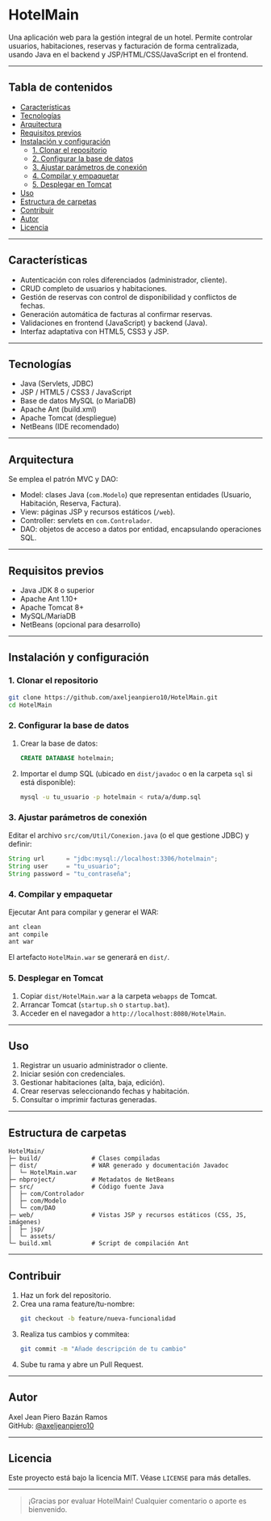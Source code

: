 # HotelMain

Una aplicación web para la gestión integral de un hotel. Permite controlar usuarios, habitaciones, reservas y facturación de forma centralizada, usando Java en el backend y JSP/HTML/CSS/JavaScript en el frontend.

---

## Tabla de contenidos

- [Características](#características)  
- [Tecnologías](#tecnologías)  
- [Arquitectura](#arquitectura)  
- [Requisitos previos](#requisitos-previos)  
- [Instalación y configuración](#instalación-y-configuración)  
  - [1. Clonar el repositorio](#1-clonar-el-repositorio)  
  - [2. Configurar la base de datos](#2-configurar-la-base-de-datos)  
  - [3. Ajustar parámetros de conexión](#3-ajustar-parámetros-de-conexión)  
  - [4. Compilar y empaquetar](#4-compilar-y-empaquetar)  
  - [5. Desplegar en Tomcat](#5-desplegar-en-tomcat)  
- [Uso](#uso)  
- [Estructura de carpetas](#estructura-de-carpetas)  
- [Contribuir](#contribuir)  
- [Autor](#autor)  
- [Licencia](#licencia)  

---

## Características

- Autenticación con roles diferenciados (administrador, cliente).  
- CRUD completo de usuarios y habitaciones.  
- Gestión de reservas con control de disponibilidad y conflictos de fechas.  
- Generación automática de facturas al confirmar reservas.  
- Validaciones en frontend (JavaScript) y backend (Java).  
- Interfaz adaptativa con HTML5, CSS3 y JSP.  

---

## Tecnologías

- Java (Servlets, JDBC)  
- JSP / HTML5 / CSS3 / JavaScript  
- Base de datos MySQL (o MariaDB)  
- Apache Ant (build.xml)  
- Apache Tomcat (despliegue)  
- NetBeans (IDE recomendado)  

---

## Arquitectura

Se emplea el patrón MVC y DAO:

- Model: clases Java (`com.Modelo`) que representan entidades (Usuario, Habitación, Reserva, Factura).  
- View: páginas JSP y recursos estáticos (`/web`).  
- Controller: servlets en `com.Controlador`.  
- DAO: objetos de acceso a datos por entidad, encapsulando operaciones SQL.  

---

## Requisitos previos

- Java JDK 8 o superior  
- Apache Ant 1.10+  
- Apache Tomcat 8+  
- MySQL/MariaDB  
- NetBeans (opcional para desarrollo)  

---

## Instalación y configuración

### 1. Clonar el repositorio

```bash
git clone https://github.com/axeljeanpiero10/HotelMain.git
cd HotelMain
```

### 2. Configurar la base de datos

1. Crear la base de datos:
   ```sql
   CREATE DATABASE hotelmain;
   ```
2. Importar el dump SQL (ubicado en `dist/javadoc` o en la carpeta `sql` si está disponible):
   ```bash
   mysql -u tu_usuario -p hotelmain < ruta/a/dump.sql
   ```

### 3. Ajustar parámetros de conexión

Editar el archivo `src/com/Util/Conexion.java` (o el que gestione JDBC) y definir:

```java
String url      = "jdbc:mysql://localhost:3306/hotelmain";
String user     = "tu_usuario";
String password = "tu_contraseña";
```

### 4. Compilar y empaquetar

Ejecutar Ant para compilar y generar el WAR:

```bash
ant clean
ant compile
ant war
```

El artefacto `HotelMain.war` se generará en `dist/`.

### 5. Desplegar en Tomcat

1. Copiar `dist/HotelMain.war` a la carpeta `webapps` de Tomcat.  
2. Arrancar Tomcat (`startup.sh` o `startup.bat`).  
3. Acceder en el navegador a `http://localhost:8080/HotelMain`.  

---

## Uso

1. Registrar un usuario administrador o cliente.  
2. Iniciar sesión con credenciales.  
3. Gestionar habitaciones (alta, baja, edición).  
4. Crear reservas seleccionando fechas y habitación.  
5. Consultar o imprimir facturas generadas.  

---

## Estructura de carpetas

```
HotelMain/
├─ build/              # Clases compiladas
├─ dist/               # WAR generado y documentación Javadoc
│  └─ HotelMain.war
├─ nbproject/          # Metadatos de NetBeans
├─ src/                # Código fuente Java
│  ├─ com/Controlador
│  ├─ com/Modelo
│  └─ com/DAO
├─ web/                # Vistas JSP y recursos estáticos (CSS, JS, imágenes)
│  ├─ jsp/
│  └─ assets/
└─ build.xml           # Script de compilación Ant
```

---

## Contribuir

1. Haz un fork del repositorio.  
2. Crea una rama feature/tu-nombre:  
   ```bash
   git checkout -b feature/nueva-funcionalidad
   ```  
3. Realiza tus cambios y commitea:  
   ```bash
   git commit -m "Añade descripción de tu cambio"
   ```  
4. Sube tu rama y abre un Pull Request.  

---

## Autor

Axel Jean Piero Bazán Ramos  
GitHub: [@axeljeanpiero10](https://github.com/axeljeanpiero10)  

---

## Licencia

Este proyecto está bajo la licencia MIT. Véase `LICENSE` para más detalles.  

---  

> ¡Gracias por evaluar HotelMain! Cualquier comentario o aporte es bienvenido.
